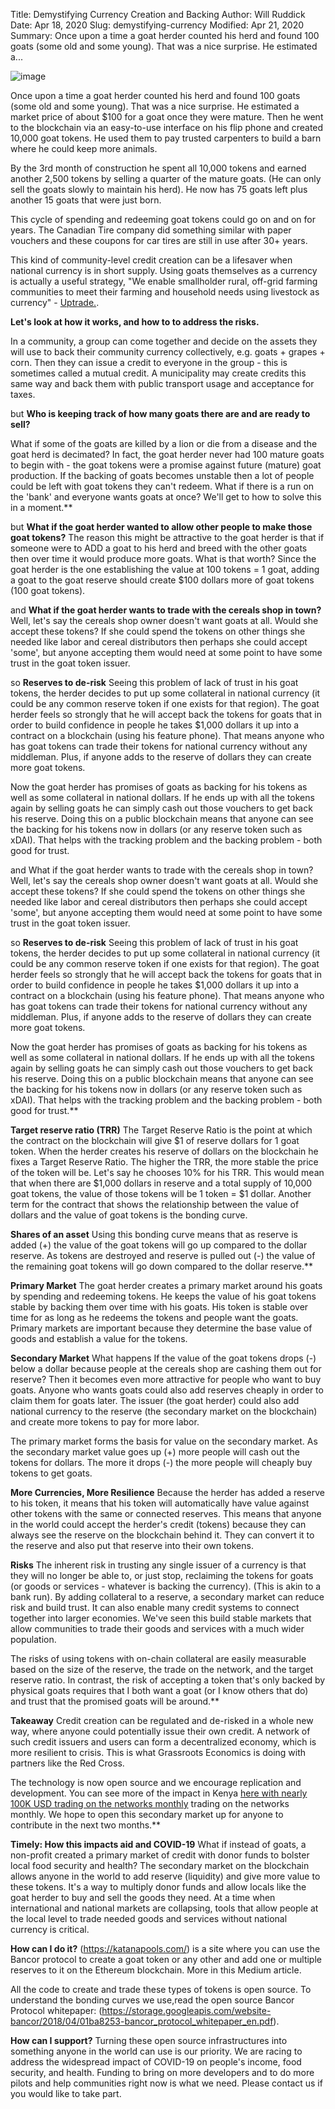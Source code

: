 Title: Demystifying Currency Creation and Backing
Author: Will Ruddick
Date: Apr 18, 2020
Slug: demystifying-currency
Modified: Apr 21, 2020
Summary: Once upon a time a goat herder counted his herd and found 100 goats (some old and some young). That was a nice surprise. He estimated a...

![image](/images/blog/demystifying-currency1.webp)

Once upon a time a goat herder counted his herd and found 100 goats
(some old and some young). That was a nice surprise. He estimated a
market price of about $100 for a goat once they were mature. Then he
went to the blockchain via an easy-to-use interface on his flip phone
and created 10,000 goat tokens. He used them to pay trusted carpenters
to build a barn where he could keep more animals.

By the 3rd month of construction he spent all 10,000 tokens and earned
another 2,500 tokens by selling a quarter of the mature goats. (He can
only sell the goats slowly to maintain his herd). He now has 75 goats
left plus another 15 goats that were just born.

This cycle of spending and redeeming goat tokens could go on and on for
years. The Canadian Tire company did something similar with paper
vouchers and these coupons for car tires are still in use after 30+
years.

This kind of community-level credit creation can be a lifesaver when
national currency is in short supply. Using goats themselves as a
currency is actually a useful strategy, "We enable smallholder rural,
off-grid farming communities to meet their farming and household needs
using livestock as currency" - [Uptrade.](https://uptrade.org/).

**Let's look at how it works, and how to to address the risks.**

In a community, a group can come together and decide on the assets they
will use to back their community currency collectively, e.g. goats +
grapes + corn. Then they can issue a credit to everyone in the group -
this is sometimes called a mutual credit. A municipality may create
credits this same way and back them with public transport usage and
acceptance for taxes.

but **Who is keeping track of how many goats there are and are ready to
sell?**

What if some of the goats are killed by a lion or die from a disease and
the goat herd is decimated? In fact, the goat herder never had 100
mature goats to begin with - the goat tokens were a promise against
future (mature) goat production. If the backing of goats becomes
unstable then a lot of people could be left with goat tokens they can't
redeem. What if there is a run on the 'bank' and everyone wants goats
at once? We'll get to how to solve this in a moment.\*\*

but **What if the goat herder wanted to allow other people to make those
goat tokens?** The reason this might be attractive to the goat herder is
that if someone were to ADD a goat to his herd and breed with the other
goats then over time it would produce more goats. What is that worth?
Since the goat herder is the one establishing the value at 100 tokens =
1 goat, adding a goat to the goat reserve should create $100 dollars
more of goat tokens (100 goat tokens).

and **What if the goat herder wants to trade with the cereals shop in
town?** Well, let's say the cereals shop owner doesn't want goats at
all. Would she accept these tokens? If she could spend the tokens on
other things she needed like labor and cereal distributors then perhaps
she could accept 'some', but anyone accepting them would need at some
point to have some trust in the goat token issuer.

so **Reserves to de-risk** Seeing this problem of lack of trust in his
goat tokens, the herder decides to put up some collateral in national
currency (it could be any common reserve token if one exists for that
region). The goat herder feels so strongly that he will accept back the
tokens for goats that in order to build confidence in people he takes
$1,000 dollars it up into a contract on a blockchain (using his feature
phone). That means anyone who has goat tokens can trade their tokens for
national currency without any middleman. Plus, if anyone adds to the
reserve of dollars they can create more goat tokens.

Now the goat herder has promises of goats as backing for his tokens as
well as some collateral in national dollars. If he ends up with all the
tokens again by selling goats he can simply cash out those vouchers to
get back his reserve. Doing this on a public blockchain means that
anyone can see the backing for his tokens now in dollars (or any reserve
token such as xDAI). That helps with the tracking problem and the
backing problem - both good for trust.

and What if the goat herder wants to trade with the cereals shop in
town? Well, let's say the cereals shop owner doesn't want goats at all.
Would she accept these tokens? If she could spend the tokens on other
things she needed like labor and cereal distributors then perhaps she
could accept 'some', but anyone accepting them would need at some
point to have some trust in the goat token issuer.

so **Reserves to de-risk** Seeing this problem of lack of trust in his
goat tokens, the herder decides to put up some collateral in national
currency (it could be any common reserve token if one exists for that
region). The goat herder feels so strongly that he will accept back the
tokens for goats that in order to build confidence in people he takes
$1,000 dollars it up into a contract on a blockchain (using his feature
phone). That means anyone who has goat tokens can trade their tokens for
national currency without any middleman. Plus, if anyone adds to the
reserve of dollars they can create more goat tokens.

Now the goat herder has promises of goats as backing for his tokens as
well as some collateral in national dollars. If he ends up with all the
tokens again by selling goats he can simply cash out those vouchers to
get back his reserve. Doing this on a public blockchain means that
anyone can see the backing for his tokens now in dollars (or any reserve
token such as xDAI). That helps with the tracking problem and the
backing problem - both good for trust.\*\*

**Target reserve ratio (TRR)** The Target Reserve Ratio is the point at
which the contract on the blockchain will give $1 of reserve dollars
for 1 goat token. When the herder creates his reserve of dollars on the
blockchain he fixes a Target Reserve Ratio. The higher the TRR, the more
stable the price of the token will be. Let's say he chooses 10% for his
TRR. This would mean that when there are $1,000 dollars in reserve and
a total supply of 10,000 goat tokens, the value of those tokens will be
1 token = $1 dollar. Another term for the contract that shows the
relationship between the value of dollars and the value of goat tokens
is the bonding curve.

**Shares of an asset** Using this bonding curve means that as reserve is
added (+) the value of the goat tokens will go up compared to the dollar
reserve. As tokens are destroyed and reserve is pulled out (-) the value
of the remaining goat tokens will go down compared to the dollar
reserve.\*\*

**Primary Market** The goat herder creates a primary market around his
goats by spending and redeeming tokens. He keeps the value of his goat
tokens stable by backing them over time with his goats. His token is
stable over time for as long as he redeems the tokens and people want
the goats. Primary markets are important because they determine the base
value of goods and establish a value for the tokens.

**Secondary Market** What happens If the value of the goat tokens drops
(-) below a dollar because people at the cereals shop are cashing them
out for reserve? Then it becomes even more attractive for people who
want to buy goats. Anyone who wants goats could also add reserves
cheaply in order to claim them for goats later. The issuer (the goat
herder) could also add national currency to the reserve (the secondary
market on the blockchain) and create more tokens to pay for more labor.

The primary market forms the basis for value on the secondary market. As
the secondary market value goes up (+) more people will cash out the
tokens for dollars. The more it drops (-) the more people will cheaply
buy tokens to get goats.

**More Currencies, More Resilience** Because the herder has added a
reserve to his token, it means that his token will automatically have
value against other tokens with the same or connected reserves. This
means that anyone in the world could accept the herder's credit (tokens)
because they can always see the reserve on the blockchain behind it.
They can convert it to the reserve and also put that reserve into their
own tokens.

**Risks** The inherent risk in trusting any single issuer of a currency
is that they will no longer be able to, or just stop, reclaiming the
tokens for goats (or goods or services - whatever is backing the
currency). (This is akin to a bank run). By adding collateral to a
reserve, a secondary market can reduce risk and build trust. It can also
enable many credit systems to connect together into larger economies.
We've seen this build stable markets that allow communities to trade
their goods and services with a much wider population.

The risks of using tokens with on-chain collateral are easily measurable
based on the size of the reserve, the trade on the network, and the
target reserve ratio. In contrast, the risk of accepting a token that's
only backed by physical goats requires that I both want a goat (or I
know others that do) and trust that the promised goats will be
around.\*\*

**Takeaway** Credit creation can be regulated and de-risked in a whole
new way, where anyone could potentially issue their own credit. A
network of such credit issuers and users can form a decentralized
economy, which is more resilient to crisis. This is what Grassroots
Economics is doing with partners like the Red Cross.

The technology is now open source and we encourage replication and
development. You can see more of the impact in Kenya [here with nearly
100K USD trading on the networks
monthly](https://www.grassrootseconomics.org/post/crisis-supply-chains)
trading on the networks monthly. We hope to open this secondary market
up for anyone to contribute in the next two months.\*\*

**Timely: How this impacts aid and COVID-19** What if instead of goats,
a non-profit created a primary market of credit with donor funds to
bolster local food security and health? The secondary market on the
blockchain allows anyone in the world to add reserve (liquidity) and
give more value to these tokens. It's a way to multiply donor funds and
allow locals like the goat herder to buy and sell the goods they need.
At a time when international and national markets are collapsing, tools
that allow people at the local level to trade needed goods and services
without national currency is critical.

**How can I do it?** (https://katanapools.com/) is a site where you can
use the Bancor protocol to create a goat token or any other and add one
or multiple reserves to it on the Ethereum blockchain. More in this
Medium article.

All the code to create and trade these types of tokens is open source.
To understand the bonding curves we use,read the open source Bancor
Protocol whitepaper:
(https://storage.googleapis.com/website-bancor/2018/04/01ba8253-bancor_protocol_whitepaper_en.pdf).

**How can I support?** Turning these open source infrastructures into
something anyone in the world can use is our priority. We are racing to
address the widespread impact of COVID-19 on people's income, food
security, and health. Funding to bring on more developers and to do more
pilots and help communities right now is what we need. Please contact us
if you would like to take part.
